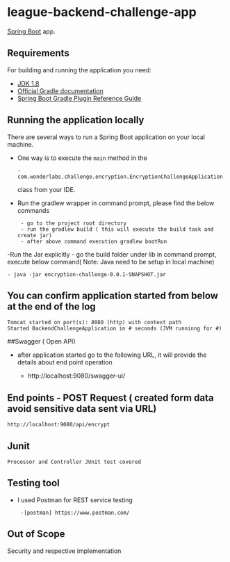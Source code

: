 # league-backend-challenge-app

 [Spring Boot](http://projects.spring.io/spring-boot/)  app.

## Requirements

For building and running the application you need:

- [JDK 1.8](http://www.oracle.com/technetwork/java/javase/downloads/jdk8-downloads-2133151.html)
- [Official Gradle documentation](https://docs.gradle.org)
 - [Spring Boot Gradle Plugin Reference Guide](https://docs.spring.io/spring-boot/docs/2.4.5/gradle-plugin/reference/html/)

## Running the application locally

There are several ways to run a Spring Boot application on your local machine.
- One way is to execute the `main` method in the 
  
      - com.wonderlabs.challenge.encryption.EncryptionChallengeApplication
  
  class from your IDE.


- Run the gradlew wrapper in command prompt, please find the below commands
  
       - go to the project root directory
       - run the gradlew build ( this will execute the build task and create jar)
       - after above command execution gradlew bootRun

-Run the Jar explicitly
    - go the build folder under lib in command prompt, execute below command( Note: Java need to be setup in local machine)
        
    - java -jar encryption-challenge-0.0.1-SNAPSHOT.jar

## You can confirm application started from below at the end of the log
    Tomcat started on port(s): 8080 (http) with context path
    Started BackendChallengeApplication in # seconds (JVM runninng for #)

##Swagger ( Open API)
- after application started go to the following URL, it will provide the details about
  end point operation
  
   - http://localhost:9080/swagger-ui/
    
## End points - POST Request ( created form data avoid sensitive data sent via URL)
    http://localhost:9080/api/encrypt    
   

## Junit
    Processor and Controller JUnit test covered
    
## Testing tool
  - I used Postman for REST service testing

         -[postman] https://www.postman.com/

## Out of Scope
   Security and respective implementation

  





